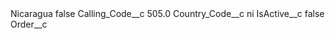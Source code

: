 <?xml version="1.0" encoding="UTF-8"?>
<CustomMetadata xmlns="http://soap.sforce.com/2006/04/metadata" xmlns:xsi="http://www.w3.org/2001/XMLSchema-instance" xmlns:xsd="http://www.w3.org/2001/XMLSchema">
    <label>Nicaragua</label>
    <protected>false</protected>
    <values>
        <field>Calling_Code__c</field>
        <value xsi:type="xsd:double">505.0</value>
    </values>
    <values>
        <field>Country_Code__c</field>
        <value xsi:type="xsd:string">ni</value>
    </values>
    <values>
        <field>IsActive__c</field>
        <value xsi:type="xsd:boolean">false</value>
    </values>
    <values>
        <field>Order__c</field>
        <value xsi:nil="true"/>
    </values>
</CustomMetadata>
